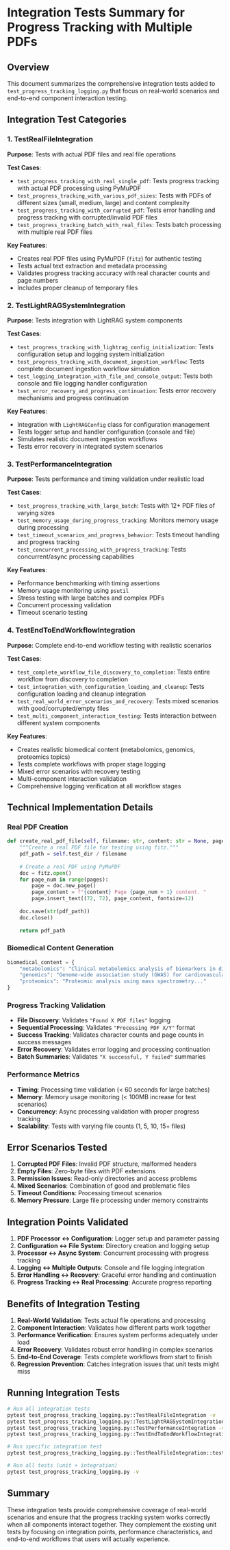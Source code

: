 # Integration Tests Summary for Progress Tracking with Multiple PDFs

## Overview

This document summarizes the comprehensive integration tests added to `test_progress_tracking_logging.py` that focus on real-world scenarios and end-to-end component interaction testing.

## Integration Test Categories

### 1. TestRealFileIntegration
**Purpose**: Tests with actual PDF files and real file operations

**Test Cases**:
- `test_progress_tracking_with_real_single_pdf`: Tests progress tracking with actual PDF processing using PyMuPDF
- `test_progress_tracking_with_various_pdf_sizes`: Tests with PDFs of different sizes (small, medium, large) and content complexity
- `test_progress_tracking_with_corrupted_pdf`: Tests error handling and progress tracking with corrupted/invalid PDF files
- `test_progress_tracking_batch_with_real_files`: Tests batch processing with multiple real PDF files

**Key Features**:
- Creates real PDF files using PyMuPDF (`fitz`) for authentic testing
- Tests actual text extraction and metadata processing
- Validates progress tracking accuracy with real character counts and page numbers
- Includes proper cleanup of temporary files

### 2. TestLightRAGSystemIntegration
**Purpose**: Tests integration with LightRAG system components

**Test Cases**:
- `test_progress_tracking_with_lightrag_config_initialization`: Tests configuration setup and logging system initialization
- `test_progress_tracking_with_document_ingestion_workflow`: Tests complete document ingestion workflow simulation
- `test_logging_integration_with_file_and_console_output`: Tests both console and file logging handler configuration
- `test_error_recovery_and_progress_continuation`: Tests error recovery mechanisms and progress continuation

**Key Features**:
- Integration with `LightRAGConfig` class for configuration management
- Tests logger setup and handler configuration (console and file)
- Simulates realistic document ingestion workflows
- Tests error recovery in integrated system scenarios

### 3. TestPerformanceIntegration
**Purpose**: Tests performance and timing validation under realistic load

**Test Cases**:
- `test_progress_tracking_with_large_batch`: Tests with 12+ PDF files of varying sizes
- `test_memory_usage_during_progress_tracking`: Monitors memory usage during processing
- `test_timeout_scenarios_and_progress_behavior`: Tests timeout handling and progress tracking
- `test_concurrent_processing_with_progress_tracking`: Tests concurrent/async processing capabilities

**Key Features**:
- Performance benchmarking with timing assertions
- Memory usage monitoring using `psutil`
- Stress testing with large batches and complex PDFs
- Concurrent processing validation
- Timeout scenario testing

### 4. TestEndToEndWorkflowIntegration
**Purpose**: Complete end-to-end workflow testing with realistic scenarios

**Test Cases**:
- `test_complete_workflow_file_discovery_to_completion`: Tests entire workflow from discovery to completion
- `test_integration_with_configuration_loading_and_cleanup`: Tests configuration loading and cleanup integration
- `test_real_world_error_scenarios_and_recovery`: Tests mixed scenarios with good/corrupted/empty files
- `test_multi_component_interaction_testing`: Tests interaction between different system components

**Key Features**:
- Creates realistic biomedical content (metabolomics, genomics, proteomics topics)
- Tests complete workflows with proper stage logging
- Mixed error scenarios with recovery testing
- Multi-component interaction validation
- Comprehensive logging verification at all workflow stages

## Technical Implementation Details

### Real PDF Creation
```python
def create_real_pdf_file(self, filename: str, content: str = None, pages: int = 1) -> Path:
    """Create a real PDF file for testing using fitz."""
    pdf_path = self.test_dir / filename
    
    # Create a real PDF using PyMuPDF
    doc = fitz.open()
    for page_num in range(pages):
        page = doc.new_page()
        page_content = f"{content} Page {page_num + 1} content. "
        page.insert_text((72, 72), page_content, fontsize=12)
    
    doc.save(str(pdf_path))
    doc.close()
    
    return pdf_path
```

### Biomedical Content Generation
```python
biomedical_content = {
    "metabolomics": "Clinical metabolomics analysis of biomarkers in diabetes patients...",
    "genomics": "Genome-wide association study (GWAS) for cardiovascular disease...",
    "proteomics": "Proteomic analysis using mass spectrometry..."
}
```

### Progress Tracking Validation
- **File Discovery**: Validates `"Found X PDF files"` logging
- **Sequential Processing**: Validates `"Processing PDF X/Y"` format
- **Success Tracking**: Validates character counts and page counts in success messages
- **Error Recovery**: Validates error logging and processing continuation
- **Batch Summaries**: Validates `"X successful, Y failed"` summaries

### Performance Metrics
- **Timing**: Processing time validation (< 60 seconds for large batches)
- **Memory**: Memory usage monitoring (< 100MB increase for test scenarios)
- **Concurrency**: Async processing validation with proper progress tracking
- **Scalability**: Tests with varying file counts (1, 5, 10, 15+ files)

## Error Scenarios Tested

1. **Corrupted PDF Files**: Invalid PDF structure, malformed headers
2. **Empty Files**: Zero-byte files with PDF extensions
3. **Permission Issues**: Read-only directories and access problems
4. **Mixed Scenarios**: Combination of good and problematic files
5. **Timeout Conditions**: Processing timeout scenarios
6. **Memory Pressure**: Large file processing under memory constraints

## Integration Points Validated

1. **PDF Processor ↔ Configuration**: Logger setup and parameter passing
2. **Configuration ↔ File System**: Directory creation and logging setup
3. **Processor ↔ Async System**: Concurrent processing with progress tracking
4. **Logging ↔ Multiple Outputs**: Console and file logging integration
5. **Error Handling ↔ Recovery**: Graceful error handling and continuation
6. **Progress Tracking ↔ Real Processing**: Accurate progress reporting

## Benefits of Integration Testing

1. **Real-World Validation**: Tests actual file operations and processing
2. **Component Interaction**: Validates how different parts work together
3. **Performance Verification**: Ensures system performs adequately under load
4. **Error Recovery**: Validates robust error handling in complex scenarios
5. **End-to-End Coverage**: Tests complete workflows from start to finish
6. **Regression Prevention**: Catches integration issues that unit tests might miss

## Running Integration Tests

```bash
# Run all integration tests
pytest test_progress_tracking_logging.py::TestRealFileIntegration -v
pytest test_progress_tracking_logging.py::TestLightRAGSystemIntegration -v
pytest test_progress_tracking_logging.py::TestPerformanceIntegration -v
pytest test_progress_tracking_logging.py::TestEndToEndWorkflowIntegration -v

# Run specific integration test
pytest test_progress_tracking_logging.py::TestRealFileIntegration::test_progress_tracking_with_real_single_pdf -v

# Run all tests (unit + integration)
pytest test_progress_tracking_logging.py -v
```

## Summary

These integration tests provide comprehensive coverage of real-world scenarios and ensure that the progress tracking system works correctly when all components interact together. They complement the existing unit tests by focusing on integration points, performance characteristics, and end-to-end workflows that users will actually experience.